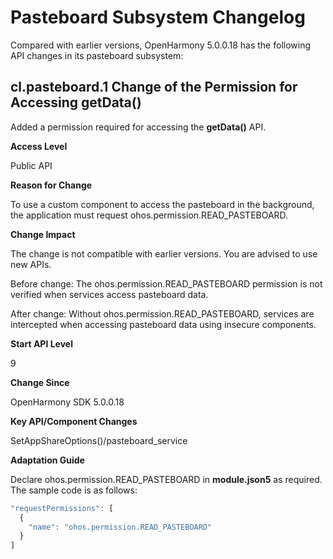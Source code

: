 # Pasteboard Subsystem Changelog

Compared with earlier versions, OpenHarmony 5.0.0.18 has the following API changes in its pasteboard subsystem:

## cl.pasteboard.1 Change of the Permission for Accessing getData()

Added a permission required for accessing the **getData()** API.

**Access Level**

Public API

**Reason for Change**

To use a custom component to access the pasteboard in the background, the application must request ohos.permission.READ_PASTEBOARD.

**Change Impact**

The change is not compatible with earlier versions. You are advised to use new APIs.

Before change: The ohos.permission.READ_PASTEBOARD permission is not verified when services access pasteboard data.

After change: Without ohos.permission.READ_PASTEBOARD, services are intercepted when accessing pasteboard data using insecure components.

**Start API Level**

9

**Change Since**

OpenHarmony SDK 5.0.0.18

**Key API/Component Changes**

SetAppShareOptions()/pasteboard_service

**Adaptation Guide**

Declare ohos.permission.READ_PASTEBOARD in **module.json5** as required. The sample code is as follows:
```ts
"requestPermissions": [
  {
    "name": "ohos.permission.READ_PASTEBOARD"
  }
]
```
